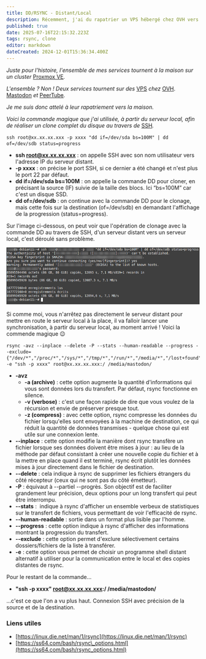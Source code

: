 ```yaml
---
title: DD/RSYNC - Distant/Local
description: Récemment, j'ai du rapatrier un VPS hébergé chez OVH vers mon hyperviseur local Proxmox ! Voici la commande magique 😉
published: true
date: 2025-07-16T22:15:32.223Z
tags: rsync, clone
editor: markdown
dateCreated: 2024-12-01T15:36:34.400Z
---
```


*Juste pour l'histoire, l'ensemble de mes services tournent à la maison sur un cluster* [Proxmox VE](https://www.proxmox.com/en/proxmox-virtual-environment/overview)*.*

*L'ensemble ? Non ! Deux services tournent sur des* [VPS](https://w.wiki/CG6P) *chez* [OVH](https://www.ovhcloud.com/fr/). [Mastodon](https://mastodon-blablalinux.be/@blablalinux) *et* [PeerTube](https://peertube-blablalinux.be/a/anyblabla/video-channels)*.*

*Je me suis donc attelé à leur rapatriement vers la maison.*

*Voici la commande magique que j'ai utilisée, à partir du serveur local, afin de réaliser un clone complet du disque au travers de* [SSH](https://w.wiki/Acov)*.*

```plaintext
ssh root@xx.xx.xx.xxx -p xxxx "dd if=/dev/sda bs=100M" | dd of=/dev/sdb status=progress
```

-   **ssh root@xx.xx.xx.xxx** : on appelle SSH avec son nom utilisateur vers l'adresse IP du serveur distant.
-   **\-p xxxx** : on précise le port SSH, si ce dernier a été changé et n'est plus le port 22 par défaut.
-   **dd if=/dev/sda bs=100M** : on appelle la commande DD pour cloner, en précisant la source (IF) suivie de la taille des blocs. Ici “bs=100M” car c'est un disque SSD.
-   **dd of=/dev/sdb** : on continue avec la commande DD pour le clonage, mais cette fois sur la destination (of=/dev/sdb) en demandant l'affichage de la progression (status=progress).

Sur l'image ci-dessous, on peut voir que l'opération de clonage avec la commande DD au travers de SSH, d'un serveur distant vers un serveur local, c'est déroulé sans problème.

![](/dd-rsync-distant-local/dd.png)

Si comme moi, vous n'arrêtez pas directement le serveur distant pour mettre en route le serveur local à la place, il va falloir lancer une synchronisation, à partir du serveur local, au moment arrivé ! Voici la commende magique 😉

```plaintext
rsync -avz --inplace --delete -P --stats --human-readable --progress --exclude={"/dev/*","/proc/*","/sys/*","/tmp/*","/run/*","/media/*","/lost+found"} -e "ssh -p xxxx" root@xx.xx.xx.xxx:/ /media/mastodon/
```

-   **\-avz**
    -   **\-a (archive)** : cette option augmente la quantité d'informations qui vous sont données lors du transfert. Par défaut, rsync fonctionne en silence.
    -   **\-v (verbose)** : c'est une façon rapide de dire que vous voulez de la récursion et envie de préserver presque tout.
    -   **\-z (compress)** : avec cette option, rsync compresse les données du fichier lorsqu'elles sont envoyées à la machine de destination, ce qui réduit la quantité de données transmises - quelque chose qui est utile sur une connexion lente.
-   **\--inplace** : cette option modifie la manière dont rsync transfère un fichier lorsque ses données doivent être mises à jour : au lieu de la méthode par défaut consistant à créer une nouvelle copie du fichier et à la mettre en place quand il est terminé, rsync écrit plutôt les données mises à jour directement dans le fichier de destination.
-   **\--delete** : cela indique à rsync de supprimer les fichiers étrangers du côté récepteur (ceux qui ne sont pas du côté émetteur).
-   **\-P** : équivaut à --partiel --progrès. Son objectif est de faciliter grandement leur précision, deux options pour un long transfert qui peut être interrompu.
-   **\--stats** :  indique à rsync d'afficher un ensemble verbeux de statistiques sur le transfert de fichiers, vous permettant de voir l'efficacité de rsync.
-   **\--human-readable** : sortie dans un format plus lisible par l'homme.
-   **\--progress** : cette option indique à rsync d'afficher des informations montrant la progression du transfert.
-   **\--exclude** : cette option permet d'exclure sélectivement certains dossiers/fichiers de la liste à transférer.
-   **\-e** : cette option vous permet de choisir un programme shell distant alternatif à utiliser pour la communication entre le local et des copies distantes de rsync.

Pour le restant de la commande…

-   **"ssh -p xxxx" root@xx.xx.xx.xxx:/ /media/mastodon/**

…c'est ce que l'on a vu plus haut. Connexion SSH avec précision de la source et de la destination.

### Liens utiles

-   [https://linux.die.net/man/1/rsync](https://linux.die.net/man/1/rsync)
-   [https://ss64.com/bash/rsync\_options.html](https://ss64.com/bash/rsync_options.html)